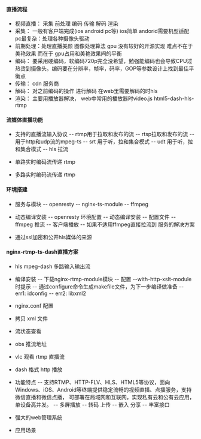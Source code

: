 #### 直播流程
- 视频直播： 采集 前处理 编码 传输 解码 渲染
- 采集： 一般有客户端完成(ios android pc等) ios简单 andorid需要机型适配 pc最复杂：处理各种摄像头驱动
- 前期处理：处理直播美颜 图像处理算法 gpu 没有较好的开源实现 难点不在于美艳效果 而在于 gpu占用和美艳效果间的平衡
- 编码：  要采用硬编码，软编码720p完全没希望，勉强能编码也会导致CPU过热烫到摄像头。编码要在分辨率，帧率，码率，GOP等参数设计上找到最佳平衡点
- 传输： cdn 服务商 
- 解码： 对之前编码的操作 进行解码 在web里需要解码的时hls
- 渲染： 主要用播放器解决， web中常用的播放器时video.js html5-dash-hls-rtmp

#### 流媒体直播功能
- 支持的直播流输入协议
-- rtmp用于拉取和发布的流
-- rtsp拉取和发布的流
-- 用于http和udp流的mpeg-ts
-- srt 用于听，拉和集合模式
-- udt 用于听，拉和集合模式
-- hls 拉流

- 单路实时编码流传递 rtmp
- 多路实时编码流传递 rtmp

#### 环境搭建
- 服务与模块
-- openresty
-- nginx-ts-module
-- ffmpeg

- 动态编译安装
-- openresty 环境配置
-- 动态编译安装
-- 配置文件
-- ffmpeg 推流
-- 客户端播放
-- 如果不适用ffmpeg直接拉流到 服务的解决方案

- 通过ssl加密和公开hls媒体的来源

#### nginx-rtmp-ts-dash直播方案
- hls mpeg-dash 多路输入输出流 
- 编译安装 
-- 下载nginx-rtmp-module模块
-- 配置 --with-http-xslt-module时提示 
-- 通过configure命令生成makefile文件，为下一步编译做准备
-- err1: idconfig
-- err2: libxml2 

- nginx.conf 配置
- 拷贝 xml 文件 
- 流状态查看 
- obs 推流地址
- vlc 观看 rtmp 直播流
- dash 格式 http 播放
- 功能特点
-- 支持RTMP、HTTP-FLV、HLS、HTML5等协议，面向Windows、iOS、Android等终端提供稳定流畅的视频直播、点播服务，支持微信直播和微信点播， 可部署在局域网和互联网，实现私有云和公有云应用，单设备高并发。
-- 多屏播放
-- 转码 上传
-- 嵌入 分享 
-- 丰富接口 

- 强大的web管理系统 
- 应用场景